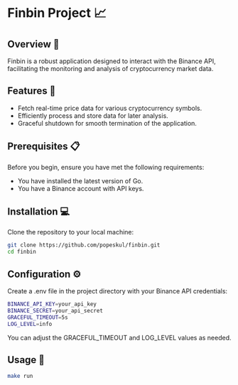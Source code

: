# Finbin Project 📈

## Overview 🚀
Finbin is a robust application designed to interact with the Binance API, facilitating the monitoring and analysis of cryptocurrency market data.

## Features 🌟
- Fetch real-time price data for various cryptocurrency symbols.
- Efficiently process and store data for later analysis.
- Graceful shutdown for smooth termination of the application.

## Prerequisites 📋
Before you begin, ensure you have met the following requirements:
- You have installed the latest version of Go.
- You have a Binance account with API keys.

## Installation 💻
Clone the repository to your local machine:
```sh
git clone https://github.com/popeskul/finbin.git
cd finbin
```

## Configuration ⚙️
Create a .env file in the project directory with your Binance API credentials:
```sh
BINANCE_API_KEY=your_api_key
BINANCE_SECRET=your_api_secret
GRACEFUL_TIMEOUT=5s
LOG_LEVEL=info
```
You can adjust the GRACEFUL_TIMEOUT and LOG_LEVEL values as needed.

## Usage 🚀
```sh
make run
```
